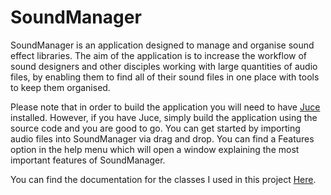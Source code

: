 # SoundManager

SoundManager is an application designed to manage and organise sound effect libraries. The aim of the application is to increase the workflow of sound designers and other disciples working with large quantities of audio files, by enabling them to find all of their sound files in one place with tools to keep them organised.

Please note that in order to build the application you will need to have [Juce](https://juce.com/) installed. However, if you have Juce, simply build the application using the source code and you are good to go. You can get started by importing audio files into SoundManager via drag and drop. You can find a Features option in the help menu which will open a window explaining the most important features of SoundManager.

You can find the documentation for the classes I used in this project [Here](https://anttiliakka-portfolio.com/SoundManager/annotated.html).
